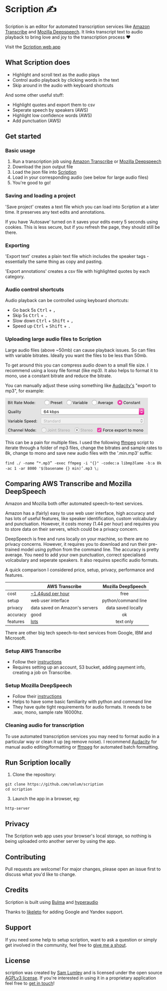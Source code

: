 # Scription ✍️

Scription is an editor for automated transcription services like [Amazon Transcribe](https://aws.amazon.com/transcribe/) and [Mozilla Deepspeech](https://github.com/mozilla/DeepSpeech). It links transcript text to audio playback to bring love and joy to the transcription process ❤️ 

Visit the [Scription web app](https://scription.app/)

## What Scription does

* Highlight and scroll text as the audio plays 
* Control audio playback by clicking words in the text
* Skip around in the audio with keyboard shortcuts

And some other useful stuff:

* Highlight quotes and export them to csv
* Seperate speech by speakers (AWS)
* Highlight low confidence words (AWS)
* Add punctuation (AWS)

## Get started

### Basic usage

1. Run a transcription job using [Amazon Transcribe](https://aws.amazon.com/transcribe/) or [Mozilla Deepspeech](https://github.com/mozilla/DeepSpeech)
2. Download the json output file
3. Load the json file into [Scription](https://smlum.github.io/scription/)
4. Load in your corresponding audio (see below for large audio files)
5. You're good to go!

### Saving and loading a project 

'Save project' creates a text file which you can load into Scription at a later time. It preserves any text edits and annotations.

If you have 'Autosave' turned on it saves your edits every 5 seconds using cookies. This is less secure, but if you refresh the page, they should still be there.

### Exporting 

'Export text' creates a plain text file which includes the speaker tags - essentially the same thing as copy and pasting. 

'Export annotations' creates a csv file with highlighted quotes by each category.

### Audio control shortcuts 

Audio playback can be controlled using keyboard shortcuts:

* Go back 5s <kbd>Ctrl</kbd> + <kbd>,</kbd>
* Skip 5s <kbd>Ctrl</kbd> + <kbd>.</kbd>
* Slow down <kbd>Ctrl</kbd> + <kbd>Shift</kbd> + <kbd>,</kbd>
* Speed up <kbd>Ctrl</kbd> + <kbd>Shift</kbd> + <kbd>.</kbd>

### Uploading large audio files to Scription 

Large audio files (above ~50mb) can cause playback issues. So can files with variable bitrates. Ideally you want the files to be less than 50mb.

To get around this you can compress audio down to a small file size. I recommend using a lossy file format (like mp3). It also helps to format it to mono, use a constant bitrate and reduce the bitrate. 

You can manually adjust these using something like [Audacity's](https://www.audacityteam.org/) "export to mp3", for example:

<img src="images/audacity.png">

This can be a pain for multiple files. I used the following [ffmpeg](https://ffmpeg.org/) script to iterate through a folder of mp3 files, change the bitrates and sample rates to 8k, change to mono and save new audio files with the '.min.mp3' suffix:

`
find ./ -name “*.mp3” -exec ffmpeg -i "{}" -codec:a libmp3lame -b:a 8k -ac 1 -ar 8000 '$(basename {} min)’.mp3 \;
`

## Comparing AWS Transcribe and Mozilla DeepSpeech

Amazon and Mozilla both offer automated speech-to-text services. 

Amazon has a (fairly) easy to use web user interface, high accuracy and has lots of useful features, like speaker identification, custom volcabulary and punctuation. However, it costs money (1.44 per hour) and requires you to store data on their servers, which could be a privacy concern. 

DeepSpeech is free and runs locally on your machine, so there are no privacy concerns. However, it requires you to download and run their pre-trained model using python from the command line. The accuracy is pretty average. You need to add your own punctuation, correct specialised volcabulary and seperate speakers. It also requires specific audio formats.

A quick comparison I considered price, setup, privacy, performance and features. 

|| AWS Transcribe       | Mozilla DeepSpeech           |
|---| ------------- |:-------------:|
|cost| [~1.44usd per hour](https://aws.amazon.com/transcribe/pricing/)   | free |
|setup| web user interface     | python/command line  |
|privacy| data saved on Amazon's servers | data saved locally  |
|accuracy| good | ok   |
|features| [lots](https://aws.amazon.com/transcribe/features/) | text only  |

There are other big tech speech-to-text services from Google, IBM and Microsoft.

### Setup AWS Transcribe

* Follow their [instructions](https://aws.amazon.com/getting-started/hands-on/create-audio-transcript-transcribe/)
* Requires setting up an account, S3 bucket, adding payment info, creating a job on Transcribe.

### Setup Mozilla DeepSpeech

* Follow their [instructions](https://deepspeech.readthedocs.io/en/latest/?badge=latest)
* Helps to have some basic familiarity with python and command line
* They have quite tight requirements for audio formats. It needs to be .wav, mono, sample rate 16000hz.

### Cleaning audio for transcription

To use automated transcription services you may need to format audio in a particular way or clean it up (eg remove noise). I recommend [Audacity](https://www.audacityteam.org/) for manual audio editing/formatting or [ffmpeg](https://ffmpeg.org/) for automated batch formatting.

## Run Scription locally

1. Clone the repository:
```
git clone https://github.com/smlum/scription
cd scription
```
3. Launch the app in a browser, eg:
```
http-server
```

## Privacy 

The Scription web app uses your browser's local storage, so nothing is being uploaded onto another server by using the app. 

## Contributing

Pull requests are welcome! For major changes, please open an issue first to discuss what you'd like to change.

## Credits

Scription is built using [Bulma](https://bulma.io/) and [hyperaudio](https://github.com/hyperaudio)

Thanks to [likeleto](https://github.com/likeleto) for adding Google and Yandex support.

## Support

If you need some help to setup scription, want to ask a question or simply get involved in the community, feel free to [give me a shout](https://samlumley.page).

## License

scription was created by [Sam Lumley](https://samlumley.page) and is licensed under the open source [AGPLv3 license](https://github.com/smlum/scription/blob/master/LICENSE). If you're interested in using it in a proprietary application feel free to [get in touch](https://samlumley.page)!
